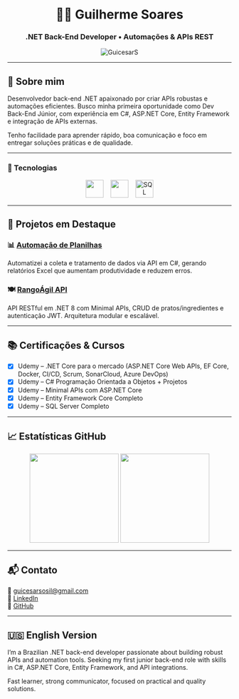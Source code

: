 <h1 align="center">👨‍💻 Guilherme Soares</h1>
<h3 align="center">.NET Back-End Developer • Automações & APIs REST</h3>

<p align="center">
  <img src="https://komarev.com/ghpvc/?username=GuicesarS&label=Profile%20views&color=0e75b6&style=flat" alt="GuicesarS" />
</p>

---

## 👋 Sobre mim

Desenvolvedor back-end .NET apaixonado por criar APIs robustas e automações eficientes. Busco minha primeira oportunidade como Dev Back-End Júnior, com experiência em C#, ASP.NET Core, Entity Framework e integração de APIs externas.

Tenho facilidade para aprender rápido, boa comunicação e foco em entregar soluções práticas e de qualidade.

---

### 🔧 Tecnologias

<p align="center">
  <!-- Linguagens primeiro -->
  <img src="https://skillicons.dev/icons?i=html,css,js,cs" style="height:40px; margin-right:12px;" />
  
  <!-- Tecnologias depois -->
  <img src="https://skillicons.dev/icons?i=dotnet,git,linux,docker,azure,postman" style="height:40px; margin-right:12px;" />
  <img src="https://cdn.jsdelivr.net/gh/devicons/devicon/icons/microsoftsqlserver/microsoftsqlserver-plain.svg" width="40" height="40" alt="SQL Server" />
</p>

---

## 🚀 Projetos em Destaque

### 📊 [Automação de Planilhas](https://github.com/GuicesarS/Automacao_Planilhas)

Automatizei a coleta e tratamento de dados via API em C#, gerando relatórios Excel que aumentam produtividade e reduzem erros.

### 🍽️ [RangoÁgil API](https://github.com/GuicesarS/RangoAgil_WebAPI)

API RESTful em .NET 8 com Minimal APIs, CRUD de pratos/ingredientes e autenticação JWT. Arquitetura modular e escalável.

---

## 📚 Certificações & Cursos

- [x] Udemy – .NET Core para o mercado (ASP.NET Core Web APIs, EF Core, Docker, CI/CD, Scrum, SonarCloud, Azure DevOps)  
- [x] Udemy – C# Programação Orientada a Objetos + Projetos  
- [x] Udemy – Minimal APIs com ASP.NET Core  
- [x] Udemy – Entity Framework Core Completo  
- [x] Udemy – SQL Server Completo  

---

## 📈 Estatísticas GitHub

<p align="center">
  <img height="200em" src="https://github-readme-stats.vercel.app/api?username=GuicesarS&show_icons=true&theme=tokyonight&count_private=true&hide_border=true&title_color=ffffff&icon_color=00bfff&text_color=ffffff&bg_color=0d1117"/>
  <img height="200em" src="https://github-readme-stats.vercel.app/api/top-langs/?username=GuicesarS&layout=compact&theme=tokyonight&bg_color=0d1117&title_color=ffffff&text_color=ffffff&hide_border=true"/>
</p>

---

## 📬 Contato

📧 guicesarsosil@gmail.com  
💼 [LinkedIn](https://www.linkedin.com/in/guicesarss/)  
📂 [GitHub](https://github.com/GuicesarS)

---

## 🇺🇸 English Version

I’m a Brazilian .NET back-end developer passionate about building robust APIs and automation tools. Seeking my first junior back-end role with skills in C#, ASP.NET Core, Entity Framework, and API integrations.

Fast learner, strong communicator, focused on practical and quality solutions.
